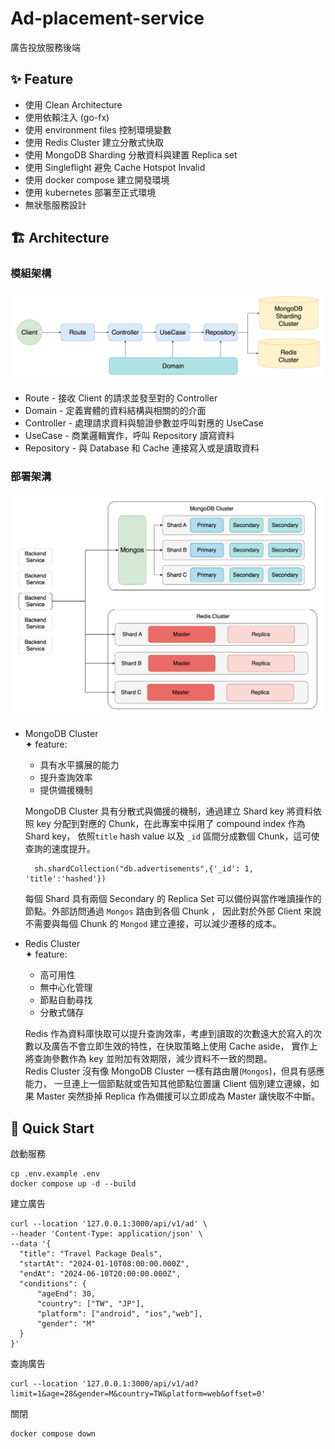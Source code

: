 # Ad-placement-service
廣告投放服務後端
## ✨ Feature
* 使用 Clean Architecture 
* 使用依賴注入 (go-fx)
* 使用 environment files 控制環境變數
* 使用 Redis Cluster 建立分散式快取
* 使用 MongoDB Sharding 分散資料與建置 Replica set
* 使用 Singleflight 避免 Cache Hotspot Invalid
* 使用 docker compose 建立開發環境
* 使用 kubernetes 部署至正式環境
* 無狀態服務設計
## 🏗️ Architecture
### 模組架構
![module_block.png](./assets/module_block.png)
* Route - 接收 Client 的請求並發至對的 Controller
* Domain - 定義實體的資料結構與相關的的介面
* Controller - 處理請求資料與驗證參數並呼叫對應的 UseCase
* UseCase - 商業邏輯實作，呼叫 Repository 讀寫資料
* Repository - 與 Database 和 Cache 連接寫入或是讀取資料
### 部署架溝
![deployment_architecture.png](./assets/deployment_architecture.png)
* MongoDB Cluster    
  ✦ feature:
    * 具有水平擴展的能力
    * 提升查詢效率
    * 提供備援機制
  
  MongoDB Cluster 具有分散式與備援的機制，通過建立 Shard key 將資料依照 key 分配到對應的 Chunk，在此專案中採用了 compound index 作為 Shard key，
  依照`title` hash value 以及 `_id` 區間分成數個 Chunk，這可使查詢的速度提升。
  ```shell
    sh.shardCollection("db.advertisements",{'_id': 1, 'title':'hashed'})
  ```
  每個 Shard 具有兩個 Secondary 的 Replica Set 可以備份與當作唯讀操作的節點。外部訪問通過 `Mongos` 路由到各個 Chunk ，
因此對於外部 Client 來說不需要與每個 Chunk 的 `Mongod` 建立連接，可以減少遷移的成本。
    
     
* Redis Cluster  
  ✦ feature:
    * 高可用性
    * 無中心化管理
    * 節點自動尋找
    * 分散式儲存
  
  Redis 作為資料庫快取可以提升查詢效率，考慮到讀取的次數遠大於寫入的次數以及廣告不會立即生效的特性，在快取策略上使用 Cache aside，
  實作上將查詢參數作為 key 並附加有效期限，減少資料不一致的問題。   
  Redis Cluster 沒有像 MongoDB Cluster 一樣有路由層(`Mongos`)，但具有感應能力，
  一旦連上一個節點就或告知其他節點位置讓 Client 個別建立連線，如果 Master 突然掛掉 Replica 作為備援可以立即成為 Master 讓快取不中斷。
## 🚀 Quick Start
啟動服務
```shell
cp .env.example .env
docker compose up -d --build 
```
建立廣告
```shell
curl --location '127.0.0.1:3000/api/v1/ad' \
--header 'Content-Type: application/json' \
--data '{
  "title": "Travel Package Deals",
  "startAt": "2024-01-10T08:00:00.000Z",
  "endAt": "2024-06-10T20:00:00.000Z",
  "conditions": {
      "ageEnd": 30,
      "country": ["TW", "JP"],
      "platform": ["android", "ios","web"],
      "gender": "M"
  }
}'
```
查詢廣告
```shell
curl --location '127.0.0.1:3000/api/v1/ad?limit=1&age=28&gender=M&country=TW&platform=web&offset=0' 
```
關閉
```shell
docker compose down
```